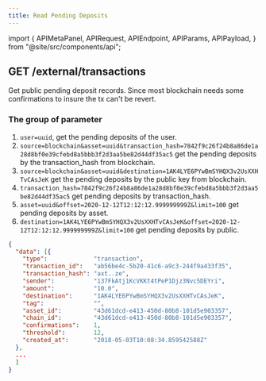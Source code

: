 ```yaml
---
title: Read Pending Deposits
---
```


import {
  APIMetaPanel,
  APIRequest,
  APIEndpoint,
  APIParams,
  APIPayload,
} from "@site/src/components/api";

## GET /external/transactions

Get public pending deposit records. Since most blockchain needs some confirmations to insure the tx can't be revert.

<APIEndpoint url="/external/transactions?offset=:offset&limit=:limit&asset=:asset&destination=:destination&tag=:tag" />

<APIMetaPanel scope="" />

<APIParams
  p-offset="Pagination start time, RFC3339Nano format, e.g. `2020-12-12T12:12:12.999999999Z`."
  p-offset-required={true}
  p-limit="Pagination per page data limit, 500 by default, maximally 500"
  p-limit-required={true}
  p-asset="Optional, asset's asset_id, get the deposit records for a cerain asset"
  p-destination="Optional, get the records of pending deposits for a certain address."
  p-transaction_hash="Optional，get the records by transaction hash"
  p-source="Optional, if it is blockchain, means fetch the records from blockchain."
  p-user="Optional, the uuid of user, get the records of the user"
/>

### The group of parameter

1. `user=uuid`, get the pending deposits of the user.
1. `source=blockchain&asset=uuid&transaction_hash=7842f9c26f24b8a86de1a28d8bf0e39cfebd8a5bbb3f2d3aa5be82d44df35ac5` get the pending deposits by the transaction_hash from blockchain.
1. `source=blockchain&asset=uuid&destination=1AK4LYE6PYwBmSYHQX3v2UsXXHTvCAsJeK` get the pending deposits by the public key from blockchain.
1. `transaction_hash=7842f9c26f24b8a86de1a28d8bf0e39cfebd8a5bbb3f2d3aa5be82d44df35ac5` get pending deposits by transaction_hash.
1. `asset=uuid&offset=2020-12-12T12:12:12.999999999Z&limit=100` get pending deposits by asset.
1. `destination=1AK4LYE6PYwBmSYHQX3v2UsXXHTvCAsJeK&offset=2020-12-12T12:12:12.999999999Z&limit=100` get pending deposits by public.

<APIRequest
  title="Read deposit progress info"
  isPublic
  url="/external/transactions?destination=1AK4LYE6PYwBmSYHQX3v2UsXXHTvCAsJeK"
/>

```json title="Response"
{
  "data": [{
    "type":             "transaction",
    "transaction_id":   "ab56be4c-5b20-41c6-a9c3-244f9a433f35",
    "transaction_hash": "axt..ze",
    "sender":           "137FkAtj1KcVKKt4tPeP1Djz3Nvc5DEYri",
    "amount":           "10.0",
    "destination":      "1AK4LYE6PYwBmSYHQX3v2UsXXHTvCAsJeK",
    "tag":              "",
    "asset_id":         "43d61dcd-e413-450d-80b8-101d5e903357",
    "chain_id":         "43d61dcd-e413-450d-80b8-101d5e903357",
    "confirmations":    1,
    "threshold":        12,
    "created_at":       "2018-05-03T10:08:34.859542588Z"
  },
  ...
  ]
}
```
